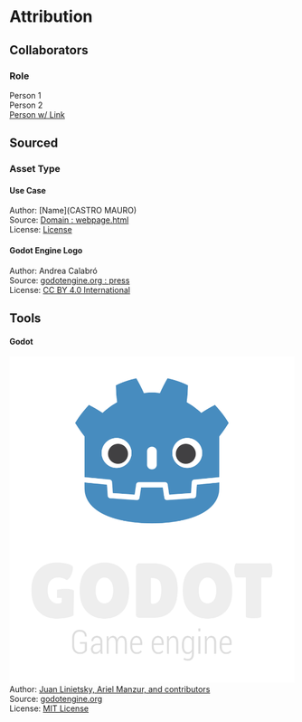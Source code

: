 # Attribution
## Collaborators

### Role
Person 1  
Person 2  
[Person w/ Link]()  

## Sourced
### Asset Type
#### Use Case
Author: [Name](CASTRO MAURO)  
Source: [Domain : webpage.html]()  
License: [License]()

#### Godot Engine Logo
Author: Andrea Calabró  
Source: [godotengine.org : press](https://godotengine.org/press/)  
License: [CC BY 4.0 International](https://github.com/godotengine/godot/blob/master/LOGO_LICENSE.txt) 

## Tools
#### Godot
![Godot Engine Logo](/addons/maaacks_menus_template/examples/assets/godot_engine_logo/logo_vertical_color_dark.png)  
Author: [Juan Linietsky, Ariel Manzur, and contributors](https://godotengine.org/contact)  
Source: [godotengine.org](https://godotengine.org/)  
License: [MIT License](https://github.com/godotengine/godot/blob/master/LICENSE.txt) 

